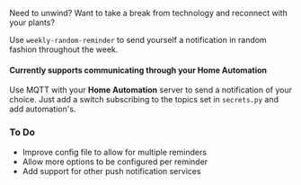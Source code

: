 Need to unwind? Want to take a break from technology and reconnect with your plants?

Use `weekly-random-reminder` to send yourself a notification in random fashion
throughout the week.

#### Currently supports communicating through your Home Automation
Use MQTT with your **Home Automation** server to send a notification of your choice.
Just add a switch subscribing to the topics set in `secrets.py` and add automation's.

### To Do
* Improve config file to allow for multiple reminders
* Allow more options to be configured per reminder
* Add support for other push notification services
